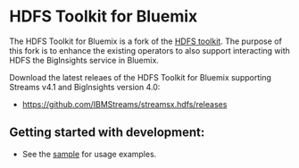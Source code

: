 HDFS Toolkit for Bluemix
=============
The HDFS Toolkit for Bluemix is a fork of the [HDFS toolkit](https://github.com/IBMStreams/streamsx.hdfs).
The purpose of this fork is to enhance the existing operators to also support interacting with HDFS the BigInsights service in Bluemix. 

Download the latest releaes of the HDFS Toolkit for Bluemix supporting Streams v4.1 and BigInsights version 4.0:
* https://github.com/IBMStreams/streamsx.hdfs/releases

## Getting started with development:
 
* See the [sample](https://github.com/natashadsilva/streamsx.hdfs/tree/master/samples/HDFSBluemixDemo) for usage examples.


